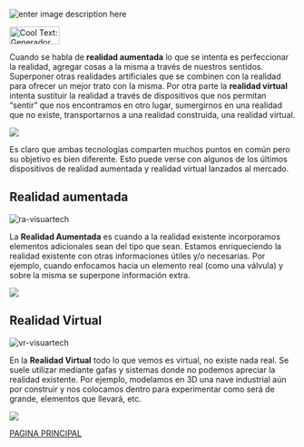![enter image description here](https://images.cooltext.com/5136777.png)

<a href="http://es.cooltext.com" target="_top"><img src="https://cooltext.com/images/ct_button.gif" width="88" height="31" alt="Cool Text: Generador de Logotipos y Gráficos." /></a>

Cuando se habla de  **realidad aumentada**  lo que se intenta es perfeccionar la realidad, agregar cosas a la misma a través de nuestros sentidos. Superponer otras realidades artificiales que se combinen con la realidad para ofrecer un mejor trato con la misma. Por otra parte la  **realidad virtual**  intenta sustituir la realidad a través de dispositivos que nos permitan “sentir” que nos encontramos en otro lugar, sumergirnos en una realidad que no existe, transportarnos a una realidad construida, una realidad virtual.

![
](https://s3-us-west-2.amazonaws.com/devcodepro/media/blog/realidad-aumentada-realidad-virtual.png)

Es claro que ambas tecnologías comparten muchos puntos en común pero su objetivo es bien diferente. Esto puede verse con algunos de los últimos dispositivos de realidad aumentada y realidad virtual lanzados al mercado.

## Realidad aumentada

![ra-visuartech](http://www.visuartech.com/wp-content/uploads/2015/09/ra-visuartech.png)


La  **Realidad Aumentada**  es cuando a la realidad existente incorporamos elementos adicionales sean del tipo que sean. Estamos enriqueciendo la realidad existente con otras informaciones útiles y/o necesarias. Por ejemplo, cuando enfocamos hacia un elemento real (como una válvula) y sobre la misma se superpone información extra.

![
](https://i.kinja-img.com/gawker-media/image/upload/t_original/b6dihmcfc2cez9b6q0lo.gif)


## Realidad Virtual 
![vr-visuartech](http://www.visuartech.com/wp-content/uploads/2015/09/vr-visuartech.png)


En la  **Realidad Virtual**  todo lo que vemos es virtual, no existe nada real. Se suele utilizar mediante gafas y sistemas donde no podemos apreciar la realidad existente. Por ejemplo, modelamos en 3D una nave industrial aún por construir y nos colocamos dentro para experimentar como será de grande, elementos que llevará, etc.

![
](https://tctechcrunch2011.files.wordpress.com/2014/12/nimble.gif?w=640&h=347)


[PAGINA PRINCIPAL](https://yadhiraescobedo88.github.io/PROYECTO-INTEGRADOR-DE-CIERRE-DEL-BLOQUE-II-A-PROMEDIAR./) 

